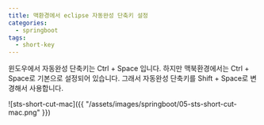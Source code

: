 ```yaml
---
title: 맥환경에서 eclipse 자동완성 단축키 설정
categories:
  - springboot
tags: 
  - short-key
---
```


윈도우에서 자동완성 단축키는 Ctrl + Space 입니다. 하지만 맥북환경에서는 Ctrl + Space로 기본으로 설정되어 있습니다.
그래서 자동완성 단축키를 Shift + Space로 변경해서 사용합니다.

![sts-short-cut-mac]({{ "/assets/images/springboot/05-sts-short-cut-mac.png" }})


